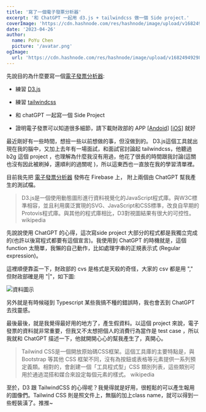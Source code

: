 ```yaml
---
title: '寫了一個電子發票分析器'
excerpt: '和 ChatGPT 一起用 d3.js + tailwindcss 做一個 Side project.'
coverImage: 'https://cdn.hashnode.com/res/hashnode/image/upload/v1682494929849/f621bc2a-3789-4491-8c19-e2284163cd58.png?w=1600&h=840&fit=crop&crop=entropy&auto=compress,format&format=webp'
date: '2023-04-26'
author:
  name: PoYu Chen
  picture: '/avatar.png'
ogImage: 
  url: 'https://cdn.hashnode.com/res/hashnode/image/upload/v1682494929849/f621bc2a-3789-4491-8c19-e2284163cd58.png?w=1600&h=840&fit=crop&crop=entropy&auto=compress,format&format=webp'
---
```


先說目的為什麼要寫一個[電子發票分析器](https://einvoice-analytics.web.app/):

* 練習 [D3.js](https://d3js.org/)
    
* 練習 [tailwindcss](https://tailwindcss.com/)
    
* 和 chatGPT 一起寫一個 Side Project
    
* 證明電子發票可以知道很多細節，請下載財政部的 APP \[[Andoid](https://play.google.com/store/apps/details?id=tw.gov.invoice&hl=zh_TW&gl=US)\] \[[iOS](https://apps.apple.com/us/app/%E7%B5%B1%E4%B8%80%E7%99%BC%E7%A5%A8%E5%85%8C%E7%8D%8E/id1445981329?l=zh&ls=1)\] 就好
    

最近剛好有一些時間，想撿一些以前想做的事，但沒做到的。 D3.js這個工具就出現在我的腦中，又加上去年有一場面試，和面試官討論起 tailwindcss，他聽過 b2g 這個 project ，也理解為什麼我沒有用過，他花了很長的時間跟我討論(這關也沒有因此被刷掉，還順利的過關呢 )，所以這東西也一直放在我的學習清單裡。

目前我先把 [電子發票分析器](https://einvoice-analytics.web.app/) 發佈在 Firebase 上， 附上兩個由 ChatGPT 幫我產生的測試檔。

> D3.js是一個使用動態圖形進行資料視覺化的JavaScript程式庫。與W3C標準相容，並且利用廣泛實現的SVG、JavaScript和CSS標準，改良自早期的Protovis程式庫。與其他的程式庫相比，D3對視圖結果有很大的可控性。 wikipedia

先說說使用 ChatGPT 的心得，這次寫side project 大部分的程式都是我獨立完成的(也許以後寫程式都要有這個宣言)。我使用到 ChatGPT 的時機就是，這個 function 太簡單，我懶的自己動作，比如處理字串的正規表示式 (Regular expression)。

這裡順便靠盃一下，財政部的 cvs 是格式是天殺的奇怪，大家的 csv 都是用 "," 但財政部確是用 "|"，如下圖:

![資料圖示](https://cdn.hashnode.com/res/hashnode/image/upload/v1682496089759/93cd2c45-e621-4a2f-88ae-1ee53a065263.png)

另外就是有時候碰到 Typescript 某些我搞不種的錯誤時，我也會丟到 ChatGPT 去找靈感。

最後最後，就是我覺得最好用的地方了，產生假資料。以這個 project 來說，電子發票的資料就非常重要，但我又不太想把個人的消費行為當作是 test case ，所以我就和 ChatGPT 描述一下，他就開開心心的幫我產生了，真開心。

> Tailwind CSS是一個開放原始碼CSS框架。這個工具庫的主要特點是，與 Bootstrap 等其他 CSS 框架不同，沒有為按鈕或表格等元素提供一系列預定義類。相對的，會創建一個「工具程式型」CSS 類別列表，這些類別可用於通過混搭和媒合來設定每個元素的樣式。 wikipedia

至於，D3 跟 TailwindCSS 的心得呢？我覺得就是好用，很輕鬆的可以產生報用的圖像們。Tailwind CSS 則是照文件上，無腦的加上class name，就可以得到一些輕裝潢了。推推~
